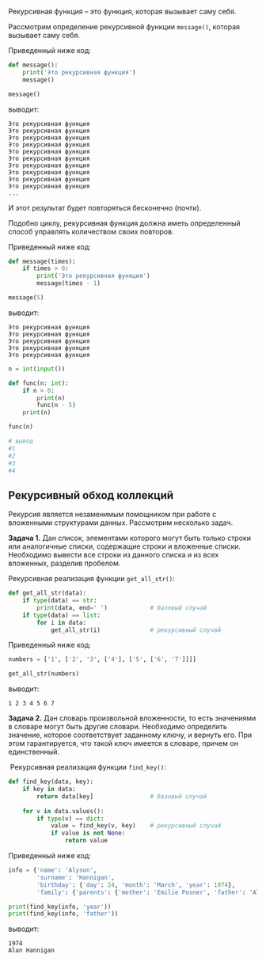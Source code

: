 Рекурсивная функция – это функция, которая вызывает саму себя.

Рассмотрим определение рекурсивной функции `message()`, которая вызывает саму себя.

Приведенный ниже код:

```python
def message():
    print('Это рекурсивная функция')
    message()

message()
```

выводит:

```no-highlight
Это рекурсивная функция
Это рекурсивная функция
Это рекурсивная функция
Это рекурсивная функция
Это рекурсивная функция
Это рекурсивная функция
Это рекурсивная функция
Это рекурсивная функция
Это рекурсивная функция
Это рекурсивная функция
...
```

И этот результат будет повторяться бесконечно (почти).

Подобно циклу, рекурсивная функция должна иметь определенный способ управлять количеством своих повторов.

Приведенный ниже код:

```python
def message(times):
    if times > 0:
        print('Это рекурсивная функция')
        message(times - 1)

message(5)
```

выводит:

```no-highlight
Это рекурсивная функция
Это рекурсивная функция
Это рекурсивная функция
Это рекурсивная функция
Это рекурсивная функция
```


```python
n = int(input())

def func(n: int):
    if n > 0:
        print(n)
        func(n - 5)
    print(n)

func(n)
```


```bash
# вывод
#1
#2
#3
#4
```

## Рекурсивный обход коллекций

Рекурсия является незаменимым помощником при работе с вложенными структурами данных. Рассмотрим несколько задач.

**Задача 1.** Дан список, элементами которого могут быть только строки или аналогичные списки, содержащие строки и вложенные списки. Необходимо вывести все строки из данного списка и из всех вложенных, разделив пробелом.

Рекурсивная реализация функции `get_all_str()`:

```python
def get_all_str(data):
    if type(data) == str:
        print(data, end=' ')            # базовый случай
    if type(data) == list:
        for i in data:
            get_all_str(i)              # рекурсивный случай
```

Приведенный ниже код:

```python
numbers = ['1', ['2', '3', ['4'], ['5', ['6', '7']]]]

get_all_str(numbers)
```

выводит:

```no-highlight
1 2 3 4 5 6 7 
```


**Задача 2.** Дан словарь произвольной вложенности, то есть значениями в словаре могут быть другие словари. Необходимо определить значение, которое соответствует заданному ключу, и вернуть его. При этом гарантируется, что такой ключ имеется в словаре, причем он единственный.

 Рекурсивная реализация функции `find_key()`:

```python
def find_key(data, key):
    if key in data:
        return data[key]                # базовый случай
    
    for v in data.values():
        if type(v) == dict:
            value = find_key(v, key)    # рекурсивный случай
            if value is not None:
                return value 
```

Приведенный ниже код:

```python
info = {'name': 'Alyson', 
        'surname': 'Hannigan', 
        'birthday': {'day': 24, 'month': 'March', 'year': 1974},
        'family': {'parents': {'mother': 'Emilie Posner', 'father': 'Alan Hannigan'}}}

print(find_key(info, 'year'))
print(find_key(info, 'father'))
```

выводит:

```no-highlight
1974
Alan Hannigan
```

